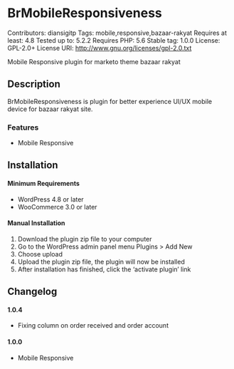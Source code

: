 # BrMobileResponsiveness #
Contributors: diansigitp
Tags: mobile,responsive,bazaar-rakyat
Requires at least: 4.8
Tested up to: 5.2.2
Requires PHP: 5.6
Stable tag: 1.0.0
License: GPL-2.0+
License URI: http://www.gnu.org/licenses/gpl-2.0.txt

Mobile Responsive plugin for marketo theme bazaar rakyat

## Description ##
BrMobileResponsiveness is plugin for better experience UI/UX mobile device for bazaar rakyat site.

### Features ###

* Mobile Responsive

## Installation ##
#### Minimum Requirements ####

* WordPress 4.8 or later
* WooCommerce 3.0 or later

#### Manual Installation ####

1. Download the plugin zip file to your computer
1. Go to the WordPress admin panel menu Plugins > Add New
1. Choose upload
1. Upload the plugin zip file, the plugin will now be installed
1. After installation has finished, click the ‘activate plugin’ link

## Changelog ##

#### 1.0.4 ####

* Fixing column on order received and order account

#### 1.0.0 ####

* Mobile Responsive
